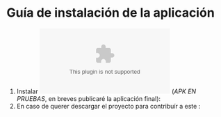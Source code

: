 # Guía de instalación de la aplicación
1. Instalar ![.apk](./devspace.apk) (*APK EN PRUEBAS*, en breves publicaré la aplicación final):
2. En caso de querer descargar el proyecto para contribuír a este :
